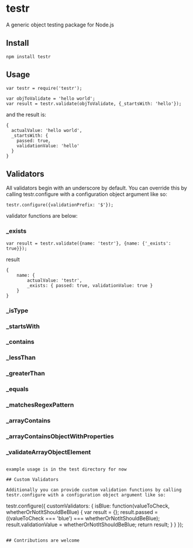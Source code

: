 # testr

A generic object testing package for Node.js

## Install
```
npm install testr
```

## Usage

```
var testr = require('testr');

var objToValidate = 'hello world';
var result = testr.validate(objToValidate, {_startsWith: 'hello'});
```

and the result is:
```
{
  actualValue: 'hello world',
  _startsWith: {
    passed: true,
    validationValue: 'hello'
  }
}
```

## Validators

All validators begin with an underscore by default. You can override this by calling testr.configure with a configuration object argument like so:

```
testr.configure({validationPrefix: '$'});
```

validator functions are below:


### _exists
```
var result = testr.validate({name: 'testr'}, {name: {'_exists': true}});
```
result
```
{
    name: {
        actualValue: 'testr',
        _exists: { passed: true, validationValue: true }
    }
}
```
### _isType
### _startsWith
### _contains
### _lessThan
### _greaterThan
### _equals
### _matchesRegexPattern
### _arrayContains
### _arrayContainsObjectWithProperties
### _validateArrayObjectElement
```

example usage is in the test directory for now

## Custom Validators

Additionally you can provide custom validation functions by calling testr.configure with a configuration object argument like so:

```
testr.configure({
  customValidators: {
    isBlue: function(valueToCheck, whetherOrNotItShouldBeBlue) {
      var result = {};
      result.passed = ((valueToCheck === 'blue') === whetherOrNotItShouldBeBlue);
      result.validationValue = whetherOrNotItShouldBeBlue;
      return result;
    }
  }
});
```

## Contributions are welcome
